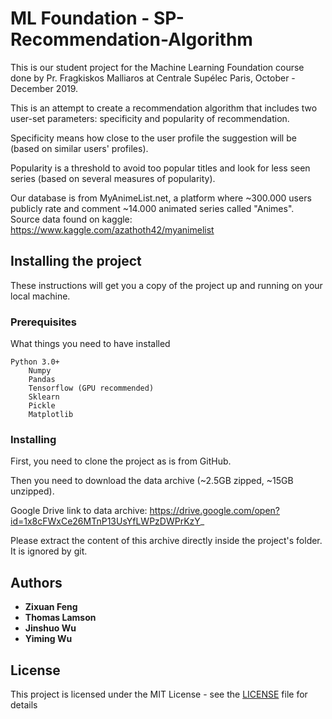# ML Foundation - SP-Recommendation-Algorithm

This is our student project for the Machine Learning Foundation course done by Pr. Fragkiskos Malliaros at Centrale Supélec Paris, October - December 2019.

This is an attempt to create a recommendation algorithm that includes two user-set parameters: specificity and popularity of recommendation.

Specificity means how close to the user profile the suggestion will be (based on similar users' profiles).

Popularity is a threshold to avoid too popular titles and look for less seen series (based on several measures of popularity).

Our database is from MyAnimeList.net, a platform where ~300.000 users publicly rate and comment ~14.000 animated series called "Animes". Source data found on kaggle: https://www.kaggle.com/azathoth42/myanimelist

## Installing the project

These instructions will get you a copy of the project up and running on your local machine.

### Prerequisites

What things you need to have installed

```
Python 3.0+
	Numpy
	Pandas
	Tensorflow (GPU recommended)
	Sklearn
	Pickle
	Matplotlib
```

### Installing

First, you need to clone the project as is from GitHub.

Then you need to download the data archive (~2.5GB zipped, ~15GB unzipped).

Google Drive link to data archive: https://drive.google.com/open?id=1x8cFWxCe26MTnP13UsYfLWPzDWPrKzY_

Please extract the content of this archive directly inside the project's folder. It is ignored by git.

## Authors

* **Zixuan Feng**
* **Thomas Lamson**
* **Jinshuo Wu**
* **Yiming Wu**

## License

This project is licensed under the MIT License - see the [LICENSE](LICENSE) file for details
